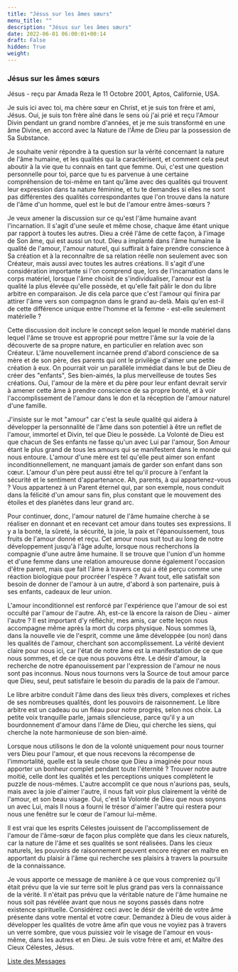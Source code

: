 ```yaml
---
title: "Jésus sur les âmes sœurs"
menu_title: ""
description: "Jésus sur les âmes sœurs"
date: 2022-06-01 06:00:01+00:14
draft: False
hidden: True
weight:
---
```

### Jésus sur les âmes sœurs

Jésus - reçu par Amada Reza le 11 Octobre 2001, Aptos, Californie, USA.

Je suis ici avec toi, ma chère sœur en Christ, et je suis ton frère et ami, Jésus. Oui, je suis ton frère aîné dans le sens où j'ai prié et reçu l'Amour Divin pendant un grand nombre d'années, et je me suis transformé en une âme Divine, en accord avec la Nature de l'Âme de Dieu par la possession de Sa Substance.

Je souhaite venir répondre à ta question sur la vérité concernant la nature de l'âme humaine, et les qualités qui la caractérisent, et comment cela peut aboutir à la vie que tu connais en tant que femme. Oui, c'est une question personnelle pour toi, parce que tu es parvenue à une certaine compréhension de toi-même en tant qu'âme avec des qualités qui trouvent leur expression dans ta nature féminine, et tu te demandes si elles ne sont pas différentes des qualités correspondantes que l'on trouve dans la nature de l'âme d'un homme, quel est le but de l'amour entre âmes-sœurs ?

Je veux amener la discussion sur ce qu'est l'âme humaine avant l'incarnation. Il s'agit d'une seule et même chose, chaque âme étant unique par rapport à toutes les autres. Dieu a créé l'âme de cette façon, à l'image de Son âme, qui est aussi un tout. Dieu a implanté dans l'âme humaine la qualité de l'amour, l'amour naturel, qui suffirait à faire prendre conscience à Sa création et à la reconnaître de sa relation réelle non seulement avec son Créateur, mais aussi avec toutes les autres créations. Il s'agit d'une considération importante si l'on comprend que, lors de l'incarnation dans le corps matériel, lorsque l'âme choisit de s'individualiser, l'amour est la qualité la plus élevée qu'elle possède, et qu'elle fait pâlir le don du libre arbitre en comparaison. Je dis cela parce que c'est l'amour qui finira par attirer l'âme vers son compagnon dans le grand au-delà. Mais qu'en est-il de cette différence unique entre l'homme et la femme - est-elle seulement matérielle ?

Cette discussion doit inclure le concept selon lequel le monde matériel dans lequel l'âme se trouve est approprié pour mettre l'âme sur la voie de la découverte de sa propre nature, en particulier en relation avec son Créateur. L'âme nouvellement incarnée prend d'abord conscience de sa mère et de son père, des parents qui ont le privilège d'aimer une petite création à eux. On pourrait voir un parallèle immédiat dans le but de Dieu de créer des "enfants", Ses bien-aimés, la plus merveilleuse de toutes Ses créations. Oui, l'amour de la mère et du père pour leur enfant devrait servir à amener cette âme à prendre conscience de sa propre bonté, et à voir l'accomplissement de l'amour dans le don et la réception de l'amour naturel d'une famille.

J'insiste sur le mot "amour" car c'est la seule qualité qui aidera à développer la personnalité de l'âme dans son potentiel à être un reflet de l'amour, immortel et Divin, tel que Dieu le possède. La Volonté de Dieu est que chacun de Ses enfants ne fasse qu'un avec Lui par l'amour, Son Amour étant le plus grand de tous les amours qui se manifestent dans le monde qui nous entoure. L'amour d'une mère est tel qu'elle peut aimer son enfant inconditionnellement, ne manquant jamais de garder son enfant dans son cœur. L'amour d'un père peut aussi être tel qu'il procure à l'enfant la sécurité et le sentiment d'appartenance. Ah, parents, à qui appartenez-vous ? Vous appartenez à un Parent éternel qui, par son exemple, nous conduit dans la félicité d'un amour sans fin, plus constant que le mouvement des étoiles et des planètes dans leur grand arc.

Pour continuer, donc, l'amour naturel de l'âme humaine cherche à se réaliser en donnant et en recevant cet amour dans toutes ses expressions. Il y a la bonté, la sûreté, la sécurité, la joie, la paix et l'épanouissement, tous fruits de l'amour donné et reçu. Cet amour nous suit tout au long de notre développement jusqu'à l'âge adulte, lorsque nous recherchons la compagnie d'une autre âme humaine. Il se trouve que l'union d'un homme et d'une femme dans une relation amoureuse donne également l'occasion d'être parent, mais que fait l'âme à travers ce qui a été perçu comme une réaction biologique pour procréer l'espèce ? Avant tout, elle satisfait son besoin de donner de l'amour à un autre, d'abord à son partenaire, puis à ses enfants, cadeaux de leur union.

L'amour inconditionnel est renforcé par l'expérience que l'amour de soi est occulté par l'amour de l'autre. Ah, est-ce là encore la raison de Dieu - aimer l'autre ? Il est important d'y réfléchir, mes amis, car cette leçon nous accompagne même après la mort du corps physique. Nous sommes là, dans la nouvelle vie de l'esprit, comme une âme développée (ou non) dans les qualités de l'amour, cherchant son accomplissement. La vérité devient claire pour nous ici, car l'état de notre âme est la manifestation de ce que nous sommes, et de ce que nous pouvons être. Le désir d'amour, la recherche de notre épanouissement par l'expression de l'amour ne nous sont pas inconnus. Nous nous tournons vers la Source de tout amour parce que Dieu, seul, peut satisfaire le besoin du paradis de la paix de l'amour.

Le libre arbitre conduit l'âme dans des lieux très divers, complexes et riches de ses nombreuses qualités, dont les pouvoirs de raisonnement. Le libre arbitre est un cadeau ou un fléau pour notre progrès, selon nos choix. La petite voix tranquille parle, jamais silencieuse, parce qu'il y a un bourdonnement d'amour dans l'âme de Dieu, qui cherche les siens, qui cherche la note harmonieuse de son bien-aimé.

Lorsque nous utilisons le don de la volonté uniquement pour nous tourner vers Dieu pour l'amour, et que nous recevons la récompense de l'immortalité, quelle est la seule chose que Dieu a imaginée pour nous apporter un bonheur complet pendant toute l'éternité ? Trouver notre autre moitié, celle dont les qualités et les perceptions uniques complètent le puzzle de nous-mêmes. L'autre accomplit ce que nous n'aurions pas, seuls, mais avec la joie d'aimer l'autre, il nous fait voir plus clairement la vérité de l'amour, et son beau visage. Oui, c'est la Volonté de Dieu que nous soyons un avec Lui, mais Il nous a fourni le trésor d'aimer l'autre qui restera pour nous une fenêtre sur le cœur de l'amour lui-même.

Il est vrai que les esprits Célestes jouissent de l'accomplissement de l'amour de l'âme-sœur de façon plus complète que dans les cieux naturels, car la nature de l'âme et ses qualités se sont réalisées. Dans les cieux naturels, les pouvoirs de raisonnement peuvent encore régner en maître en apportant du plaisir à l'âme qui recherche ses plaisirs à travers la poursuite de la connaissance.

Je vous apporte ce message de manière à ce que vous compreniez qu'il était prévu que la vie sur terre soit le plus grand pas vers la connaissance de la vérité. Il n'était pas prévu que la véritable nature de l'âme humaine ne nous soit pas révélée avant que nous ne soyons passés dans notre existence spirituelle. Considérez ceci avec le désir de vérité de votre âme présente dans votre mental et votre cœur. Demandez à Dieu de vous aider à développer les qualités de votre âme afin que vous ne voyiez pas à travers un verre sombre, que vous puissiez voir le visage de l'amour en vous-même, dans les autres et en Dieu. Je suis votre frère et ami, et Maître des Cieux Célestes, Jésus.

[Liste des Messages](/fr-contemporary-messages/fr-contemporary-messages-by-date-order/fr-contemporary-messages-2001)
